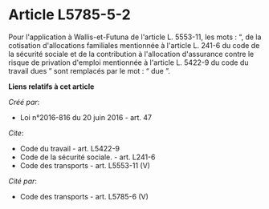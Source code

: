 # Article L5785-5-2

Pour l'application à Wallis-et-Futuna de l'article L. 5553-11, les mots : “, de la cotisation d'allocations familiales
mentionnée à l'article L. 241-6 du code de la sécurité sociale et de la contribution à l'allocation d'assurance contre le
risque de privation d'emploi mentionnée à l'article L. 5422-9 du code du travail dues ” sont remplacés par le mot : “ due ”.

**Liens relatifs à cet article**

_Créé par_:

  - Loi n°2016-816 du 20 juin 2016 - art. 47

_Cite_:

  - Code du travail - art. L5422-9
  - Code de la sécurité sociale. - art. L241-6
  - Code des transports - art. L5553-11 (V)

_Cité par_:

  - Code des transports - art. L5785-6 (V)
